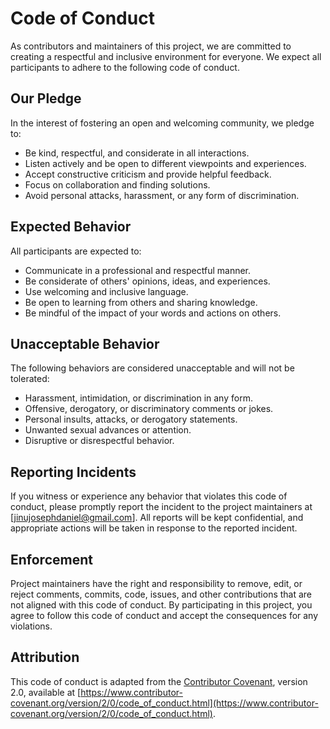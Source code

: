 # Code of Conduct

As contributors and maintainers of this project, we are committed to creating a respectful and inclusive environment for everyone. We expect all participants to adhere to the following code of conduct.

## Our Pledge

In the interest of fostering an open and welcoming community, we pledge to:

- Be kind, respectful, and considerate in all interactions.
- Listen actively and be open to different viewpoints and experiences.
- Accept constructive criticism and provide helpful feedback.
- Focus on collaboration and finding solutions.
- Avoid personal attacks, harassment, or any form of discrimination.

## Expected Behavior

All participants are expected to:

- Communicate in a professional and respectful manner.
- Be considerate of others' opinions, ideas, and experiences.
- Use welcoming and inclusive language.
- Be open to learning from others and sharing knowledge.
- Be mindful of the impact of your words and actions on others.

## Unacceptable Behavior

The following behaviors are considered unacceptable and will not be tolerated:

- Harassment, intimidation, or discrimination in any form.
- Offensive, derogatory, or discriminatory comments or jokes.
- Personal insults, attacks, or derogatory statements.
- Unwanted sexual advances or attention.
- Disruptive or disrespectful behavior.

## Reporting Incidents

If you witness or experience any behavior that violates this code of conduct, please promptly report the incident to the project maintainers at [jinujosephdaniel@gmail.com]. All reports will be kept confidential, and appropriate actions will be taken in response to the reported incident.

## Enforcement

Project maintainers have the right and responsibility to remove, edit, or reject comments, commits, code, issues, and other contributions that are not aligned with this code of conduct. By participating in this project, you agree to follow this code of conduct and accept the consequences for any violations.

## Attribution

This code of conduct is adapted from the [Contributor Covenant](https://www.contributor-covenant.org), version 2.0, available at [https://www.contributor-covenant.org/version/2/0/code_of_conduct.html](https://www.contributor-covenant.org/version/2/0/code_of_conduct.html).
